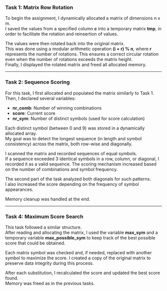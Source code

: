 ### **Task 1: Matrix Row Rotation**

To begin the assignment, I dynamically allocated a matrix of dimensions n x m.  
I saved the values from a specified column **c** into a temporary matrix **tmp**,
in order to facilitate the rotation and reinsertion of values.

The values were then rotated back into the original matrix.  
This was done using a modular arithmetic operation **(i + r) % n**, where **r**
represents the number of rotations. This ensures a correct circular rotation even
when the number of rotations exceeds the matrix height.  
Finally, I displayed the rotated matrix and freed all allocated memory.

---

### **Task 2: Sequence Scoring**

For this task, I first allocated and populated the matrix similarly to Task 1.  
Then, I declared several variables:

- **nr_comb**: Number of winning combinations  
- **score**: Current score  
- **nr_sym**: Number of distinct symbols (used for score calculation)

Each distinct symbol (between 0 and 9) was stored in a dynamically allocated array.  
My goal was to detect the longest sequence (in length and symbol consistency) across
the matrix, both row-wise and diagonally.

I scanned the matrix and recorded sequences of equal symbols.  
If a sequence exceeded 3 identical symbols in a row, column, or diagonal, I recorded
it as a valid sequence. The scoring mechanism increased based on the number of
combinations and symbol frequency.

The second part of the task analyzed both diagonals for such patterns.  
I also increased the score depending on the frequency of symbol appearances.

Memory cleanup was handled at the end.

---

### **Task 4: Maximum Score Search**

This task followed a similar structure.  
After reading and allocating the matrix, I used the variable **max_sym** and a
temporary variable **max_possible_sym** to keep track of the best possible score
that could be obtained.

Each matrix symbol was checked and, if needed, replaced with another symbol to maximize 
the score. I created a copy of the original matrix to preserve data integrity during
this process.

After each substitution, I recalculated the score and updated the best score found.  
Memory was freed as in the previous tasks.
